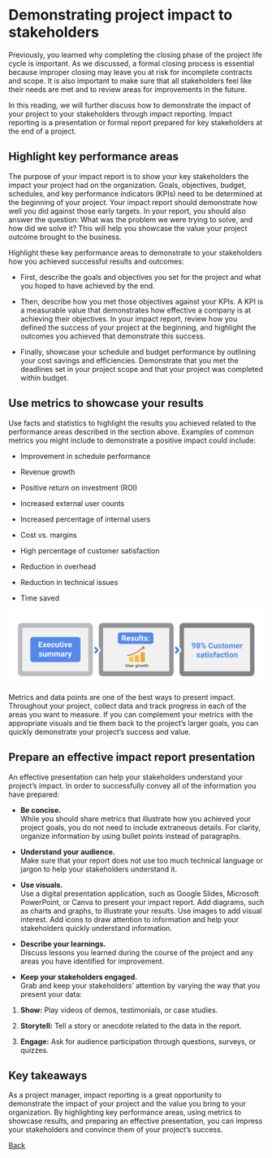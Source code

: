 # Demonstrating project impact to stakeholders
Previously, you learned why completing the closing phase of the project life cycle is important. As we discussed, a formal closing process is essential because improper closing may leave you at risk for incomplete contracts and scope. It is also important to make sure that all stakeholders feel like their needs are met and to review areas for improvements in the future.

In this reading, we will further discuss how to demonstrate the impact of your project to your stakeholders through impact reporting. Impact reporting is a presentation or formal report prepared for key stakeholders at the end of a project. 

## Highlight key performance areas
The purpose of your impact report is to show your key stakeholders the impact your project had on the organization. Goals, objectives, budget, schedules, and key performance indicators (KPIs) need to be determined at the beginning of your project. Your impact report should demonstrate how well you did against those early targets. In your report, you should also answer the question: What was the problem we were trying to solve, and how did we solve it? This will help you showcase the value your project outcome brought to the business.

Highlight these key performance areas to demonstrate to your stakeholders how you achieved successful results and outcomes:

* First, describe the goals and objectives you set for the project and what you hoped to have achieved by the end. 

* Then, describe how you met those objectives against your KPIs. A KPI is a measurable value that demonstrates how effective a company is at achieving their objectives. In your impact report, review how you defined the success of your project at the beginning, and highlight the outcomes you achieved that demonstrate this success.

* Finally, showcase your schedule and budget performance by outlining your cost savings and efficiencies. Demonstrate that you met the deadlines set in your project scope and that your project was completed within budget.

## Use metrics to showcase your results
Use facts and statistics to highlight the results you achieved related to the performance areas described in the section above. Examples of common metrics you might include to demonstrate a positive impact could include: 

* Improvement in schedule performance

* Revenue growth

* Positive return on investment (ROI)

* Increased external user counts

* Increased percentage of internal users 

* Cost vs. margins

* High percentage of customer satisfaction 

* Reduction in overhead

* Reduction in technical issues

* Time saved

![](./images/c4-w6-r2.png)

Metrics and data points are one of the best ways to present impact. Throughout your project, collect data and track progress in each of the areas you want to measure. If you can complement your metrics with the appropriate visuals and tie them back to the project’s larger goals, you can quickly demonstrate your project’s success and value.

## Prepare an effective impact report presentation
An effective presentation can help your stakeholders understand your project’s impact. In order to successfully convey all of the information you have prepared: 

* **Be concise.**   
While you should share metrics that illustrate how you achieved your project goals, you do not need to include extraneous details. For clarity, organize information by using bullet points instead of paragraphs. 

* **Understand your audience.**  
Make sure that your report does not use too much technical language or jargon to help your stakeholders understand it.

* **Use visuals.**  
Use a digital presentation application, such as Google Slides, Microsoft PowerPoint, or Canva to present your impact report. Add diagrams, such as charts and graphs, to illustrate your results. Use images to add visual interest. Add icons to draw attention to information and help your stakeholders quickly understand information.

* **Describe your learnings.**  
Discuss lessons you learned during the course of the project and any areas you have identified for improvement.

* **Keep your stakeholders engaged.**   
Grab and keep your stakeholders’ attention by varying the way that you present your data:

1. **Show:** Play videos of demos, testimonials, or case studies.

1. **Storytell:** Tell a story or anecdote related to the data in the report. 

1. **Engage:** Ask for audience participation through questions, surveys, or quizzes.

## Key takeaways
As a project manager, impact reporting is a great opportunity to demonstrate the impact of your project and the value you bring to your organization. By highlighting key performance areas, using metrics to showcase results, and preparing an effective presentation, you can impress your stakeholders and convince them of your project’s success.

[Back](./c4-Project-Execution.md)
